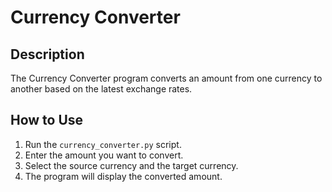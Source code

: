 # Currency Converter

## Description

The Currency Converter program converts an amount from one currency to another based on the latest exchange rates.

## How to Use

1. Run the `currency_converter.py` script.
2. Enter the amount you want to convert.
3. Select the source currency and the target currency.
4. The program will display the converted amount.
